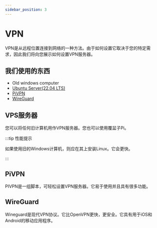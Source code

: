```yaml
---
sidebar_position: 3
---
```


# VPN
VPN是从远程位置连接到网络的一种方法。由于如何设置它取决于您的特定需求，因此我们将向您展示如何设置VPN服务器。

## 我们使用的东西
- Old windows computer
- [Ubuntu Server(22.04 LTS)](https://ubuntu.com/download/server)
- [PiVPN](https://www.pivpn.io/)
- [WireGuard](https://www.wireguard.com/)

## VPS服务器
您可以将任何旧计算机用作VPN服务器。您也可以使用覆盆子Pi。

:::tip 性能提示

如果使用旧的Windows计算机，则应在其上安装Linux。它会更快。

:::

## PiVPN
PIVPN是一组脚本，可轻松设置VPN服务器。它易于使用并且具有很多功能。

## WireGuard
Wineguard是现代VPN协议。它比OpenVPN更快，更安全。它具有用于iOS和Android的移动应用程序。